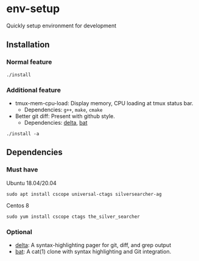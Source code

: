 # env-setup
Quickly setup environment for development

## Installation
### Normal feature
```
./install
```
### Additional feature
- tmux-mem-cpu-load: Display memory, CPU loading at tmux status bar.
    - Dependencies: `g++`, `make`, `cmake`
- Better git diff: Present with github style.
    - Dependencies: [delta](https://github.com/dandavison/delta), [bat](https://github.com/sharkdp/bat)
```
./install -a
```

## Dependencies
### Must have
Ubuntu 18.04/20.04

    sudo apt install cscope universal-ctags silversearcher-ag

Centos 8

    sudo yum install cscope ctags the_silver_searcher

### Optional
- [delta](https://github.com/dandavison/delta): A syntax-highlighting pager for git, diff, and grep output
- [bat](https://github.com/sharkdp/bat): A cat(1) clone with syntax highlighting and Git integration.
